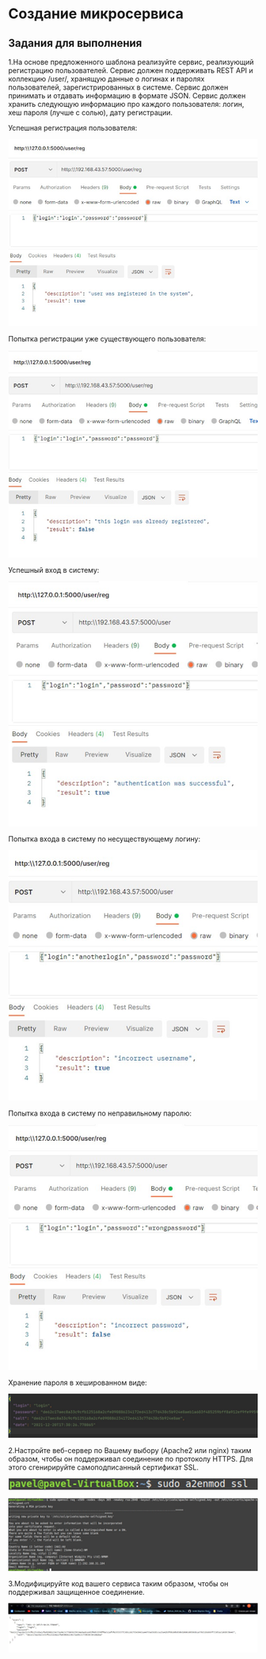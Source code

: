 # Создание микросервиса

## Задания для выполнения

1.На основе предложенного шаблона реализуйте сервис, реализующий регистрацию пользователей. Сервис должен поддерживать
REST API и коллекцию /user/, хранящую данные о логинах и паролях пользователей, зарегистрированных в системе. Сервис
должен принимать и отдавать информацию в формате JSON. Сервис должен хранить следующую информацию про каждого
пользователя: логин, хеш пароля (лучше с солью), дату регистрации.

Успешная регистрация пользователя:

![screenshot](screenshots\1.jpg)

Попытка регистрации уже существующего пользователя:

![screenshot](screenshots\2.jpg)

Успешный вход в систему:

![screenshot](screenshots\3.jpg)

Попытка входа в систему по несуществующему логину:

![screenshot](screenshots\4.jpg)

Попытка входа в систему по неправильному паролю:

![screenshot](screenshots\5.jpg)

Хранение пароля в хешированном виде:

![screenshot](screenshots\6.jpg)

2.Настройте веб-сервер по Вашему выбору (Apache2 или nginx) таким образом, чтобы он поддерживал соединение по протоколу
HTTPS. Для этого сгенирируйте самоподписанный сертификат SSL.

![screenshot](screenshots\7.jpg)

![screenshot](screenshots\8.jpg)

3.Модифицируйте код вашего сервиса таким образом, чтобы он поддерживал защищенное соединение.

![screenshot](screenshots\9.jpg)